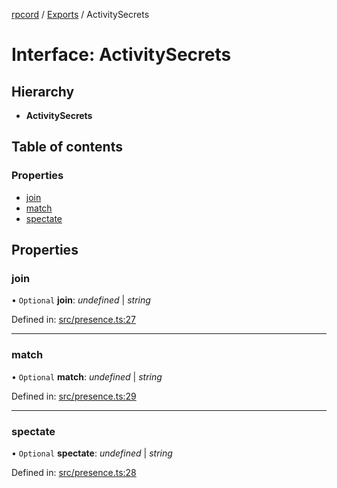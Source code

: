 [rpcord](../README.md) / [Exports](../modules.md) / ActivitySecrets

# Interface: ActivitySecrets

## Hierarchy

* **ActivitySecrets**

## Table of contents

### Properties

- [join](activitysecrets.md#join)
- [match](activitysecrets.md#match)
- [spectate](activitysecrets.md#spectate)

## Properties

### join

• `Optional` **join**: *undefined* \| *string*

Defined in: [src/presence.ts:27](https://github.com/DjDeveloperr/RPCord/blob/e541738/src/presence.ts#L27)

___

### match

• `Optional` **match**: *undefined* \| *string*

Defined in: [src/presence.ts:29](https://github.com/DjDeveloperr/RPCord/blob/e541738/src/presence.ts#L29)

___

### spectate

• `Optional` **spectate**: *undefined* \| *string*

Defined in: [src/presence.ts:28](https://github.com/DjDeveloperr/RPCord/blob/e541738/src/presence.ts#L28)

